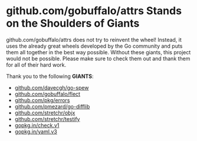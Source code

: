 # github.com/gobuffalo/attrs Stands on the Shoulders of Giants

github.com/gobuffalo/attrs does not try to reinvent the wheel! Instead, it uses the already great wheels developed by the Go community and puts them all together in the best way possible. Without these giants, this project would not be possible. Please make sure to check them out and thank them for all of their hard work.

Thank you to the following **GIANTS**:

* [github.com/davecgh/go-spew](https://godoc.org/github.com/davecgh/go-spew)
* [github.com/gobuffalo/flect](https://godoc.org/github.com/gobuffalo/flect)
* [github.com/pkg/errors](https://godoc.org/github.com/pkg/errors)
* [github.com/pmezard/go-difflib](https://godoc.org/github.com/pmezard/go-difflib)
* [github.com/stretchr/objx](https://godoc.org/github.com/stretchr/objx)
* [github.com/stretchr/testify](https://godoc.org/github.com/stretchr/testify)
* [gopkg.in/check.v1](https://godoc.org/gopkg.in/check.v1)
* [gopkg.in/yaml.v3](https://godoc.org/gopkg.in/yaml.v3)
